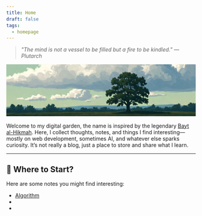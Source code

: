 ```yaml
---
title: Home
draft: false
tags:
  - homepage
---
```


> *"The mind is not a vessel to be filled but a fire to be kindled." — Plutarch*

![banner](./images/sky-tree.jpg)

Welcome to my digital garden, the name is inspired by the legendary [Bayt al-Hikmah](https://www.britannica.com/place/Bayt-al-Hikmah). Here, I collect thoughts, notes, and things I find interesting— mostly on web development, sometimes AI, and whatever else sparks curiosity. It’s not really a blog, just a place to store and share what I learn.

---

## 🌳 Where to Start?

Here are some notes you might find interesting:

- [Algorithm](./algo/algorithm.md)
-
-
